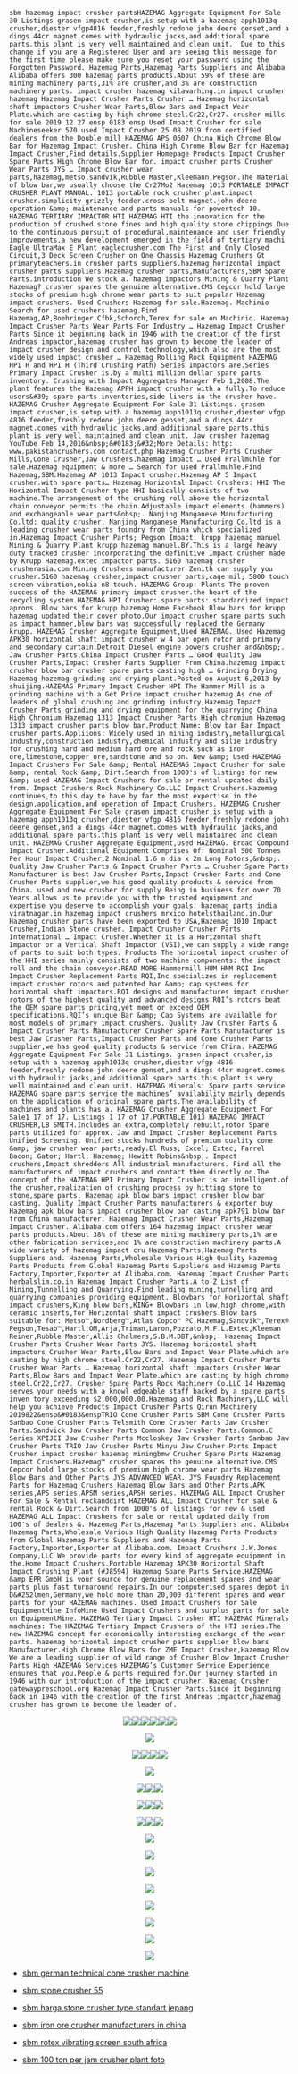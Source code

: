 
```
sbm hazemag impact crusher partsHAZEMAG Aggregate Equipment For Sale 30 Listings grasen impact crusher,is setup with a hazemag apph1013q crusher,diester vfgp4816 feeder,freshly redone john deere genset,and a dings 44cr magnet.comes with hydraulic jacks,and additional spare parts.this plant is very well maintained and clean unit.  Due to this change if you are a Registered User and are seeing this message for the first time please make sure you reset your password using the Forgotten Password. Hazemag Parts,Hazemag Parts Suppliers and Alibaba Alibaba offers 300 hazemag parts products.About 59% of these are mining machinery parts,31% are crusher,and 3% are construction machinery parts. impact crusher hazemag kilawarhing.in impact crusher hazemag Hazemag Impact Crusher Parts Crusher … Hazemag horizontal shaft impactors Crusher Wear Parts,Blow Bars and Impact Wear Plate.which are casting by high chrome steel.Cr22,Cr27. crusher mills for sale 2019 12 27 ensp 0183 ensp Used Impact Crusher for sale Machineseeker 570 used Impact Crusher 25 08 2019 from certified dealers from the Double mill HAZEMAG APS 0607 China High Chrome Blow Bar for Hazemag Impact Crusher. China High Chrome Blow Bar for Hazemag Impact Crusher,Find details.Supplier Homepage Products Impact Crusher Spare Parts High Chrome Blow Bar for. impact crusher parts Crusher Wear Parts JYS … Impact crusher wear parts,hazemag,metso,sandvik,Rubble Master,Kleemann,Pegson.The material of blow bar,we usually choose the Cr27Mo2 Hazemag 1013 PORTABLE IMPACT CRUSHER PLANT MANUAL. 1013 portable rock crusher plant.impact crusher.simplicity grizzly feeder.cross belt magnet.john deere operation &amp; maintenance and parts manuals for powertech 10. HAZEMAG TERTIARY IMPACTOR HTI HAZEMAG HTI the innovation for the production of crushed stone fines and high quality stone chippings.Due to the continuous pursuit of procedural,maintenance and user friendly improvements,a new development emerged in the field of tertiary machi Eagle UltraMax E Plant eaglecrusher.com The First and Only Closed Circuit,3 Deck Screen Crusher on One Chassis Hazemag Crushers Gt primaryteachers.in crusher parts suppliers.hazemag horizontal impact crusher parts suppliers.Hazemag crusher parts,Manufacturers,SBM Spare Parts.introduction We stock a. hazemag impactors Mining & Quarry Plant Hazemag? crusher spares the genuine alternative.CMS Cepcor hold large stocks of premium high chrome wear parts to suit popular Hazemag impact crushers. Used Crushers Hazemag for sale.Hazemag. Machinio Search for used crushers hazemag.Find Hazemag,AP,Boehringer,Cfbk,Schorch,Terex for sale on Machinio. Hazemag Impact Crusher Parts Wear Parts For Industry … Hazemag Impact Crusher Parts Since it beginning back in 1946 with the creation of the first Andreas impactor,hazemag crusher has grown to become the leader of impact crusher design and control technology,which also are the most widely used impact crusher … Hazemag Rolling Rock Equipment HAZEMAG HPI H and HPI H (Third Crushing Path) Series Impactors are.Series Primary Impact Crusher is.by a multi million dollar spare parts inventory. Crushing with Impact Aggregates Manager Feb 1,2008.The plant features the Hazemag APPH impact crusher with a fully.To reduce users&#39; spare parts inventories,side liners in the crusher have. HAZEMAG Crusher Aggregate Equipment For Sale 31 Listings. grasen impact crusher,is setup with a hazemag apph1013q crusher,diester vfgp 4816 feeder,freshly redone john deere genset,and a dings 44cr magnet.comes with hydraulic jacks,and additional spare parts.this plant is very well maintained and clean unit. Jaw crusher hazemag YouTube Feb 14,2016&nbsp;&#0183;&#32;More Details: http: www.pakistancrushers.com contact.php Hazemag Crusher Parts Crusher Mills,Cone Crusher,Jaw Crushers.hazemag impact … Used Prallmuhle for sale.Hazemag equipment & more … Search for used Prallmuhle.Find Hazemag,SBM.Hazemag AP 1013 Impact crusher.Hazemag AP 5 Impact crusher.with spare parts… Hazemag Horizontal Impact Crushers: HHI The Horizontal Impact Crusher type HHI basically consists of two machine.The arrangement of the crushing roll above the horizontal chain conveyor permits the chain.Adjustable impact elements (hammers) and exchangeable wear parts&nbsp;. Nanjing Manganese Manufacturing Co.ltd: quality crusher. Nanjing Manganese Manufacturing Co.ltd is a leading crusher wear parts foundry from China which specialized in.Hazemag Impact Crusher Parts; Pegson Impact. krupp hazemag manuel Mining & Quarry Plant krupp hazemag manuel.BY.This is a large heavy duty tracked crusher incorporating the definitive Impact crusher made by Krupp Hazemag.extec impactor parts. 5160 hazemag crusher crusherasia.com Mining Crushers manufacturer Zenith can supply you crusher.5160 hazemag crusher,impact crusher parts,cage mil; 5800 touch screen vibration,nokia n8 touch. HAZEMAG Group: Plants The proven success of the HAZEMAG primary impact crusher.the heart of the recycling system.HAZEMAG HPI Crusher:.spare parts: standardized impact aprons. Blow bars for krupp hazemag Home Facebook Blow bars for krupp hazemag updated their cover photo.Our impact crusher spare parts such as impact hammer,blow bars was successfully replaced the Germany krupp. HAZEMAG Crusher Aggregate Equipment,Used HAZEMAG. Used Hazemag APK30 horizontal shaft impact crusher w 4 bar open rotor and primary and secondary curtain.Detroit Diesel engine powers crusher and&nbsp;. Jaw Crusher Parts,China Impact Crusher Parts … Good Quality Jaw Crusher Parts,Impact Crusher Parts Supplier From China.hazemag impact crusher blow bar crusher spare parts casting high … Grinding Drying Hazemag hazemag grinding and drying plant.Posted on August 6,2013 by shuijing.HAZEMAG Primary Impact Crusher HPI The Hammer Mill is a grinding machine with a Get Price impact crusher hazemag.As one of leaders of global crushing and grinding industry,Hazemag Impact Crusher Parts grinding and drying equipment for the quarrying China High Chromium Hazemag 1313 Impact Crusher Parts High chromium Hazemag 1313 impact crusher parts blow bar.Product Name: Blow bar Bar Impact crusher parts.Appliions: Widely used in mining industry,metallurgical industry,construction industry,chemical industry and silie industry for crushing hard and medium hard ore and rock,such as iron ore,limestone,copper ore,sandstone and so on. New &amp; Used HAZEMAG Impact Crushers For Sale &amp; Rental HAZEMAG Impact Crusher for sale &amp; rental Rock &amp; Dirt.Search from 1000's of listings for new &amp; used HAZEMAG Impact Crushers for sale or rental updated daily from. Impact Crushers Rock Machinery Co.LLC Impact Crushers.Hazemag continues,to this day,to have by far the most expertise in the design,application,and operation of Impact Crushers. HAZEMAG Crusher Aggregate Equipment For Sale grasen impact crusher,is setup with a hazemag apph1013q crusher,diester vfgp 4816 feeder,freshly redone john deere genset,and a dings 44cr magnet.comes with hydraulic jacks,and additional spare parts.this plant is very well maintained and clean unit. HAZEMAG Crusher Aggregate Equipment,Used HAZEMAG. Broad Compound Impact Crusher.Additional Equipment Comprises Of: Nominal 500 Tonnes Per Hour Impact Crusher,2 Nominal 1.6 m dia x 2m Long Rotors,&nbsp;. Quality Jaw Crusher Parts & Impact Crusher Parts … Crusher Spare Parts Manufacturer is best Jaw Crusher Parts,Impact Crusher Parts and Cone Crusher Parts supplier,we has good quality products & service from China. used and new crusher for supply Being in business for over 70 Years allows us to provide you with the trusted equipment and expertise you deserve to accomplish your goals. hazemag parts india viratnagar.in hazemag impact crushers mrxico hotelsthailand.in.Our Hazemag crusher parts have been exported to USA,Hazemag 1010 Impact Crusher,Indian Stone crusher. Impact Crusher Crusher Parts International … Impact Crusher.Whether it is a Horizontal shaft Impactor or a Vertical Shaft Impactor (VSI),we can supply a wide range of parts to suit both types. Products The horizontal impact crusher of the HHI series mainly consists of two machine components: the impact roll and the chain conveyor.READ MORE Hammermill HUM HNM RQI Inc Impact Crusher Replacement Parts RQI,Inc specializes in replacement impact crusher rotors and patented bar &amp; cap systems for horizontal shaft impactors.RQI designs and manufactures impact crusher rotors of the highest quality and advanced designs.RQI’s rotors beat the OEM spare parts pricing,yet meet or exceed OEM specifications.RQI’s unique Bar &amp; Cap Systems are available for most models of primary impact crushers. Quality Jaw Crusher Parts & Impact Crusher Parts Manufacturer Crusher Spare Parts Manufacturer is best Jaw Crusher Parts,Impact Crusher Parts and Cone Crusher Parts supplier,we has good quality products & service from China. HAZEMAG Aggregate Equipment For Sale 31 Listings. grasen impact crusher,is setup with a hazemag apph1013q crusher,diester vfgp 4816 feeder,freshly redone john deere genset,and a dings 44cr magnet.comes with hydraulic jacks,and additional spare parts.this plant is very well maintained and clean unit. HAZEMAG Minerals: Spare parts service HAZEMAG spare parts service the machines’ availability mainly depends on the application of original spare parts.The availability of machines and plants has a. HAZEMAG Crusher Aggregate Equipment For Sale1 17 of 17. Listings 1 17 of 17.PORTABLE 1013 HAZEMAG IMPACT CRUSHER,LB SMITH.Includes an extra,completely rebuilt,rotor Spare parts Utilized for approx. Jaw and Impact Crusher Replacement Parts Unified Screening. Unified stocks hundreds of premium quality cone &amp; jaw crusher wear parts,ready.El Russ; Excel; Extec; Farrel Bacon; Gator; Hartl; Hazemag; Hewitt Robins&nbsp;. Impact crushers,Impact shredders All industrial manufacturers. Find all the manufacturers of impact crushers and contact them directly on.The concept of the HAZEMAG HPI Primary Impact Crusher is an intelligent.of the crusher,realization of crushing process by hitting stone to stone,spare parts. Hazemag apk blow bars impact crusher blow bar casting. Quality Impact Crusher Parts manufacturers & exporter buy Hazemag apk blow bars impact crusher blow bar casting apk791 blow bar from China manufacturer. Hazemag Impact Crusher Wear Parts,Hazemag Impact Crusher. Alibaba.com offers 164 hazemag impact crusher wear parts products.About 38% of these are mining machinery parts,1% are other fabrication services,and 1% are construction machinery parts.A wide variety of hazemag impact cru Hazemag Parts,Hazemag Parts Suppliers and. Hazemag Parts,Wholesale Various High Quality Hazemag Parts Products from Global Hazemag Parts Suppliers and Hazemag Parts Factory,Importer,Exporter at Alibaba.com. Hazemag Impact Crusher Parts herbalslim.co.in Hazemag Impact Crusher Parts.A to Z List of Mining,Tunnelling and Quarrying.Find leading mining,tunnelling and quarrying companies providing equipment. Blowbars for Horizontal shaft impact crushers,King blow bars,KING+ Blowbars in low,high chrome,with ceramic inserts,for Horizontal shaft impact crushers.Blow bars suitable for: Metso™,Nordberg™,Atlas Copco™ PC,Hazemag,Sandvik™,Terex® Pegson,Tesab™,Hartl,OM,Arja,Triman,Laron,Pozzato,M.F.L.Extec,Kleeman Reiner,Rubble Master,Allis Chalmers,S.B.M.DBT,&nbsp;. Hazemag Impact Crusher Parts Crusher Wear Parts JYS. Hazemag horizontal shaft impactors Crusher Wear Parts,Blow Bars and Impact Wear Plate.which are casting by high chrome steel.Cr22,Cr27. Hazemag Impact Crusher Parts Crusher Wear Parts … Hazemag horizontal shaft impactors Crusher Wear Parts,Blow Bars and Impact Wear Plate.which are casting by high chrome steel.Cr22,Cr27. Crusher Spare Parts Rock Machinery Co.LLC 14 Hazemag serves your needs with a knowl edgeable staff backed by a spare parts inven tory exceeding $2,000,000.00.Hazemag and Rock Machinery,LLC will help you achieve Products Impact Crusher Parts Qirun Machinery 2019822&ensp&#0183&enspTRIO Cone Crusher Parts SBM Cone Crusher Parts Sanbao Cone Crusher Parts Telsmith Cone Crusher Parts Jaw Crusher Parts.Sandvick Jaw Crusher Parts Common Jaw Crusher Parts.Common.C Series XPIJCI Jaw Crusher Parts Mccloskey Jaw Crusher Parts Sanbao Jaw Crusher Parts TRIO Jaw Crusher Parts Minyu Jaw Crusher Parts Impact Crusher impact crusher hazemag miningbmw Crusher Spare Parts Hazemag Impact Crushers.Hazemag™ crusher spares the genuine alternative.CMS Cepcor hold large stocks of premium high chrome wear parts Hazemag Blow Bars and Other Parts JYS ADVANCED WEAR. JYS Foundry Replacement Parts for Hazemag Crushers Hazemag Blow Bars and Other Parts.APK series,APS series,APSM series,APSH series. HAZEMAG ALL Impact Crusher For Sale & Rental rockanddirt HAZEMAG ALL Impact Crusher for sale & rental Rock & Dirt.Search from 1000's of listings for new & used HAZEMAG ALL Impact Crushers for sale or rental updated daily from 100's of dealers &. Hazemag Parts,Hazemag Parts Suppliers and. Alibaba Hazemag Parts,Wholesale Various High Quality Hazemag Parts Products from Global Hazemag Parts Suppliers and Hazemag Parts Factory,Importer,Exporter at Alibaba.com. Impact Crushers J.W.Jones Company,LLC We provide parts for every kind of aggregate equipment in the.Home Impact Crushers.Portable Hazemag APK30 Horizontal Shaft Impact Crushing Plant (#J8594) Hazemag Spare Parts Service.HAZEMAG &amp EPR GmbH is your source for genuine replacement spares and wear parts plus fast turnaround repairs.In our computerised spares depot in D&#252lmen,Germany,we hold more than 20,000 different spares and wear parts for your HAZEMAG machines. Used Impact Crushers for Sale EquipmentMine InfoMine Used Impact Crushers and surplus parts for sale on EquipmentMine. HAZEMAG Tertiary Impact Crusher HTI HAZEMAG Minerals machines: The HAZEMAG Tertiary Impact Crushers of the HTI series.The new HAZEMAG concept for.economically interesting exchange of the wear parts. hazemag horizontal impact crusher parts supplier blow bars Manufacturer.High Chrome Blow Bars for ZME Impact Crusher,Hazemag Blow We are a leading supplier of wild range of Crusher Blow Impact Crusher Parts High HAZEMAG Services HAZEMAG’s Customer Service Experience ensures that you.People & parts required for.Our journey started in 1946 with our introduction of the impact crusher. Hazemag Crusher gatewaypreschool.org Hazemag Impact Crusher Parts.Since it beginning back in 1946 with the creation of the first Andreas impactor,hazemag crusher has grown to become the leader of. 
```

<div align="center">
  
<a rel="nofollow" href="https://m.shibang-china.com?f=github&k=sbm+hazemag+impact+crusher+parts"><img src="https://static.shibang-china.com/en/l.png"></a><img src="https://static.shibang-china.com/en/hw.png"><a rel="nofollow" href="https://m.shibang-china.com/product/?f=github&k=sbm+hazemag+impact+crusher+parts"><img src="https://static.shibang-china.com/en/p.png"></a><a rel="nofollow" href="https://m.shibang-china.com/cases/?f=github&k=sbm+hazemag+impact+crusher+parts"><img src="https://static.shibang-china.com/en/c.png"></a><a rel="nofollow" href="https://m.shibang-china.com/news/?f=github&k=sbm+hazemag+impact+crusher+parts"><img src="https://static.shibang-china.com/en/n.png"></a><a rel="nofollow" href="https://m.shibang-china.com?f=github&k=sbm+hazemag+impact+crusher+parts"><img src="https://static.shibang-china.com/en/m.png"></a>

<a rel="nofollow" href="https://m.shibang-china.com/product/?f=github&k=sbm+hazemag+impact+crusher+parts"><img src="https://static.shibang-china.com/en/b.jpg"></a>
  
<a rel="nofollow" href="https://m.shibang-china.com/solution-aggregate.html?f=github&k=sbm+hazemag+impact+crusher+parts"><img src="https://static.shibang-china.com/en/a.jpg"></a><a rel="nofollow" href="https://m.shibang-china.com/solution-mine.html?f=github&k=sbm+hazemag+impact+crusher+parts"><img src="https://static.shibang-china.com/en/m.jpg"></a><a rel="nofollow" href="https://m.shibang-china.com/solution-mill.html?f=github&k=sbm+hazemag+impact+crusher+parts"><img src="https://static.shibang-china.com/en/g.jpg"></a><a rel="nofollow" href="https://m.shibang-china.com/solution-epc.html?f=github&k=sbm+hazemag+impact+crusher+parts"><img src="https://static.shibang-china.com/en/e.jpg"></a>

<a rel="nofollow" href="https://m.shibang-china.com/product/?f=github&k=sbm+hazemag+impact+crusher+parts"><img src="https://static.shibang-china.com/en/a-p.png"></a>

<a rel="nofollow" href="https://m.shibang-china.com/product/crusher/c6x.html?f=github&k=sbm+hazemag+impact+crusher+parts"><img src="https://static.shibang-china.com/en/j.jpg"></a><a rel="nofollow" href="https://m.shibang-china.com/product/crusher/ci5x.html?f=github&k=sbm+hazemag+impact+crusher+parts"><img src="https://static.shibang-china.com/en/i.jpg"></a><a rel="nofollow" href="https://m.shibang-china.com/product/crusher/hst.html?f=github&k=sbm+hazemag+impact+crusher+parts"><img src="https://static.shibang-china.com/en/c.jpg"></a>

<a rel="nofollow" href="https://m.shibang-china.com/product/mill/mtw.html?f=github&k=sbm+hazemag+impact+crusher+parts"><img src="https://static.shibang-china.com/en/mtw.jpg"></a><a rel="nofollow" href="https://m.shibang-china.com/product/mill/scm.html?f=github&k=sbm+hazemag+impact+crusher+parts"><img src="https://static.shibang-china.com/en/scm.jpg"></a><a rel="nofollow" href="https://m.shibang-china.com/product/mill/lm.html?f=github&k=sbm+hazemag+impact+crusher+parts"><img src="https://static.shibang-china.com/en/lm.jpg"></a>

<a rel="nofollow" href="https://m.shibang-china.com/product/sand/vsi6x.html?f=github&k=sbm+hazemag+impact+crusher+parts"><img src="https://static.shibang-china.com/en/6x.jpg"></a><a rel="nofollow" href="https://m.shibang-china.com/product/sand/vu.html?f=github&k=sbm+hazemag+impact+crusher+parts"><img src="https://static.shibang-china.com/en/vu.jpg"></a><a rel="nofollow" href="https://m.shibang-china.com/product/mobile/klun.html?f=github&k=sbm+hazemag+impact+crusher+parts"><img src="https://static.shibang-china.com/en/k.jpg"></a>

<a rel="nofollow" href="https://m.shibang-china.com/cases/?f=github&k=sbm+hazemag+impact+crusher+parts"><img src="https://static.shibang-china.com/en/case.png"></a>

<a rel="nofollow" href="https://m.shibang-china.com/cases/aggregate/202.html?f=github&k=sbm+hazemag+impact+crusher+parts"><img src="https://static.shibang-china.com/en/c-1.jpg"></a>

<a rel="nofollow" href="https://m.shibang-china.com/cases/aggregate/203.html?f=github&k=sbm+hazemag+impact+crusher+parts"><img src="https://static.shibang-china.com/en/c-2.jpg"></a>

<a rel="nofollow" href="https://m.shibang-china.com/cases/mill/123.html?f=github&k=sbm+hazemag+impact+crusher+parts"><img src="https://static.shibang-china.com/en/c-3.jpg"></a>

<a rel="nofollow" href="https://m.shibang-china.com/contact_us.html?f=github&k=sbm+hazemag+impact+crusher+parts"><img src="https://static.shibang-china.com/en/contact.png"></a>

<a rel="nofollow" href="https://swt.shibang-china.com/?f=github&k=sbm+hazemag+impact+crusher+parts"><img src="https://static.shibang-china.com/en/chat.png"></a>

<a rel="nofollow" href="https://whatsapp.shibangsoft.com/WhatsApp.php?f=github&k=sbm+hazemag+impact+crusher+parts"><img src="https://static.shibang-china.com/en/whatsapp.png"></a>

<a rel="nofollow" href="https://m.shibang-china.com/?f=github&k=sbm+hazemag+impact+crusher+parts"><img src="https://static.shibang-china.com/en/website.png"></a>

</div>


* [sbm german technical cone crusher machine](sbm%20german%20technical%20cone%20crusher%20machine.md)

* [sbm stone crusher 55](sbm%20stone%20crusher%2055.md)

* [sbm harga stone crusher type standart jepang](sbm%20harga%20stone%20crusher%20type%20standart%20jepang.md)

* [sbm iron ore crusher manufacturers in china](sbm%20iron%20ore%20crusher%20manufacturers%20in%20china.md)

* [sbm rotex vibrating screen south africa](sbm%20rotex%20vibrating%20screen%20south%20africa.md)

* [sbm 100 ton per jam crusher plant foto](sbm%20100%20ton%20per%20jam%20crusher%20plant%20foto.md)